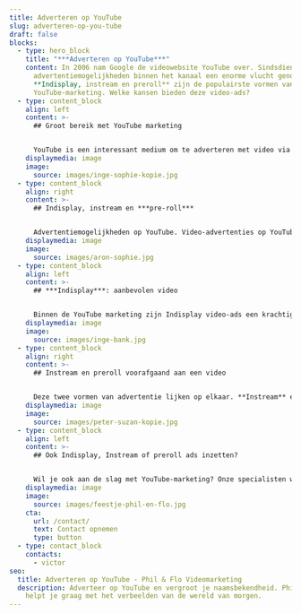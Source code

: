 ```yaml
---
title: Adverteren op YouTube
slug: adverteren-op-you-tube
draft: false
blocks:
  - type: hero_block
    title: "***Adverteren op YouTube***"
    content: In 2006 nam Google de videowebsite YouTube over. Sindsdien hebben de
      advertentiemogelijkheden binnen het kanaal een enorme vlucht genomen.
      **Indisplay, instream en preroll** zijn de populairste vormen van
      YouTube-marketing. Welke kansen bieden deze video-ads?
  - type: content_block
    align: left
    content: >-
      ## Groot bereik met YouTube marketing


      YouTube is een interessant medium om te adverteren met video via indisplay, instream, preroll en andere marketing-uitingen. Na Google is het de grootste zoekmachine; meer dan een miljard mensen wereldwijd gebruiken YouTube wekelijks al dan niet dagelijks. Je bereikt er ruim 95 procent van de internetgebruikers mee. En daarmee ook jouw doelgroep.
    displaymedia: image
    image:
      source: images/inge-sophie-kopie.jpg
  - type: content_block
    align: right
    content: >-
      ## Indisplay, instream en ***pre-roll*** 


      Advertentiemogelijkheden op YouTube. Video-advertenties op YouTube leveren meer op dan traditionele tv-reclames. En dat is ook niet zo gek, want tot YouTube heb je altijd toegang. Of je nu thuis, op je werk of in de trein zit. Hier adverteren is ideaal voor het vergroten van je naamsbekendheid en branding. Je hebt verschillende advertentiemogelijkheden, waaronder **indisplay**, **instream** en **preroll**.
    displaymedia: image
    image:
      source: images/aron-sophie.jpg
  - type: content_block
    align: left
    content: >-
      ## ***Indisplay***: aanbevolen video


      Binnen de YouTube marketing zijn Indisplay video-ads een krachtig instrument om je naamsbekendheid en branding op te krikken. Deze advertenties verschijnen als gesponsorde, aanbevolen video’s boven in zoekresultaten. Nauwelijks van andere video’s en afspeellijsten te onderscheiden, waardoor mensen ze snel aanklikken!
    displaymedia: image
    image:
      source: images/inge-bank.jpg
  - type: content_block
    align: right
    content: >-
      ## Instream en preroll voorafgaand aan een video


      Deze twee vormen van advertentie lijken op elkaar. **Instream** en **preroll** advertenties verschijnen voorafgaand aan een video, duren maximaal dertig seconden en bieden de mogelijkheid om Call To Action (CTA’s), specifieke URL’s te maken. Preroll-ads kun je niet doorspoelen, waardoor je er gegarandeerd impressies mee koopt. Bij Instream hebben kijkers na vijf seconden de mogelijkheid om de advertentie over te slaan. Je betaalt pas nadat iemand meer dan deze 5 seconden heeft gekeken. Hierdoor bereik je alleen de écht geïnteresseerden.
    displaymedia: image
    image:
      source: images/peter-suzan-kopie.jpg
  - type: content_block
    align: left
    content: >-
      ## Ook Indisplay, Instream of preroll ads inzetten?


      Wil je ook aan de slag met YouTube-marketing? Onze specialisten weten hoe je met jouw video ads opvalt tussen de concurrentie en de juiste doelgroep bereikt. Stap voor stap adviseert Phil & Flo over hoe je video zo effectief mogelijk inzet in het reclamenetwerk van YouTube. Termen als indisplay, instream en preroll zijn ons niet vreemd. We weten jouw [YouTube-marketing](https://www.philenflo.nl/you-tube-marketing/) gericht in te zetten door vooraf de karakteristieken van jouw doelgroep in kaart te brengen.
    displaymedia: image
    image:
      source: images/feestje-phil-en-flo.jpg
    cta:
      url: /contact/
      text: Contact opnemen
      type: button
  - type: contact_block
    contacts:
      - victor
seo:
  title: Adverteren op YouTube - Phil & Flo Videomarketing
  description: Adverteer op YouTube en vergroot je naamsbekendheid. Phil & Flo
    helpt je graag met het verbeelden van de wereld van morgen.
---
```


